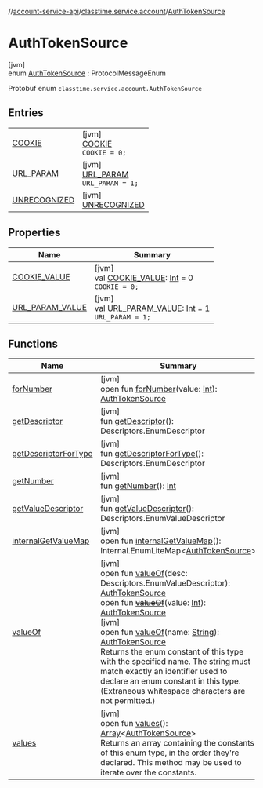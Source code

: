 //[account-service-api](../../../index.md)/[classtime.service.account](../index.md)/[AuthTokenSource](index.md)

# AuthTokenSource

[jvm]\
enum [AuthTokenSource](index.md) : ProtocolMessageEnum

Protobuf enum `classtime.service.account.AuthTokenSource`

## Entries

| | |
|---|---|
| [COOKIE](-c-o-o-k-i-e/index.md) | [jvm]<br>[COOKIE](-c-o-o-k-i-e/index.md)<br>`COOKIE = 0;` |
| [URL_PARAM](-u-r-l_-p-a-r-a-m/index.md) | [jvm]<br>[URL_PARAM](-u-r-l_-p-a-r-a-m/index.md)<br>`URL_PARAM = 1;` |
| [UNRECOGNIZED](-u-n-r-e-c-o-g-n-i-z-e-d/index.md) | [jvm]<br>[UNRECOGNIZED](-u-n-r-e-c-o-g-n-i-z-e-d/index.md) |

## Properties

| Name | Summary |
|---|---|
| [COOKIE_VALUE](-c-o-o-k-i-e_-v-a-l-u-e.md) | [jvm]<br>val [COOKIE_VALUE](-c-o-o-k-i-e_-v-a-l-u-e.md): [Int](https://kotlinlang.org/api/latest/jvm/stdlib/kotlin/-int/index.html) = 0<br>`COOKIE = 0;` |
| [URL_PARAM_VALUE](-u-r-l_-p-a-r-a-m_-v-a-l-u-e.md) | [jvm]<br>val [URL_PARAM_VALUE](-u-r-l_-p-a-r-a-m_-v-a-l-u-e.md): [Int](https://kotlinlang.org/api/latest/jvm/stdlib/kotlin/-int/index.html) = 1<br>`URL_PARAM = 1;` |

## Functions

| Name | Summary |
|---|---|
| [forNumber](for-number.md) | [jvm]<br>open fun [forNumber](for-number.md)(value: [Int](https://kotlinlang.org/api/latest/jvm/stdlib/kotlin/-int/index.html)): [AuthTokenSource](index.md) |
| [getDescriptor](get-descriptor.md) | [jvm]<br>fun [getDescriptor](get-descriptor.md)(): Descriptors.EnumDescriptor |
| [getDescriptorForType](get-descriptor-for-type.md) | [jvm]<br>fun [getDescriptorForType](get-descriptor-for-type.md)(): Descriptors.EnumDescriptor |
| [getNumber](get-number.md) | [jvm]<br>fun [getNumber](get-number.md)(): [Int](https://kotlinlang.org/api/latest/jvm/stdlib/kotlin/-int/index.html) |
| [getValueDescriptor](get-value-descriptor.md) | [jvm]<br>fun [getValueDescriptor](get-value-descriptor.md)(): Descriptors.EnumValueDescriptor |
| [internalGetValueMap](internal-get-value-map.md) | [jvm]<br>open fun [internalGetValueMap](internal-get-value-map.md)(): Internal.EnumLiteMap&lt;[AuthTokenSource](index.md)&gt; |
| [valueOf](value-of.md) | [jvm]<br>open fun [valueOf](value-of.md)(desc: Descriptors.EnumValueDescriptor): [AuthTokenSource](index.md)<br>open fun [~~valueOf~~](value-of.md)(value: [Int](https://kotlinlang.org/api/latest/jvm/stdlib/kotlin/-int/index.html)): [AuthTokenSource](index.md)<br>[jvm]<br>open fun [valueOf](value-of.md)(name: [String](https://docs.oracle.com/javase/8/docs/api/java/lang/String.html)): [AuthTokenSource](index.md)<br>Returns the enum constant of this type with the specified name. The string must match exactly an identifier used to declare an enum constant in this type. (Extraneous whitespace characters are not permitted.) |
| [values](values.md) | [jvm]<br>open fun [values](values.md)(): [Array](https://kotlinlang.org/api/latest/jvm/stdlib/kotlin/-array/index.html)&lt;[AuthTokenSource](index.md)&gt;<br>Returns an array containing the constants of this enum type, in the order they're declared. This method may be used to iterate over the constants. |
